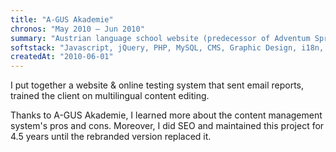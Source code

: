 ```yaml
---
title: "A-GUS Akademie"
chronos: "May 2010 – Jun 2010"
summary: "Austrian language school website (predecessor of Adventum Sprachinstitut). Offered language classes and online self-assessment tests."
softstack: "Javascript, jQuery, PHP, MySQL, CMS, Graphic Design, i18n, Linux"
createdAt: "2010-06-01"
---
```


I put together a website & online testing system that sent email reports, trained the client on multilingual content editing.

Thanks to A-GUS Akademie, I learned more about the content management system's pros and cons. Moreover, I did SEO and maintained this project for 4.5 years until the rebranded version replaced it.
